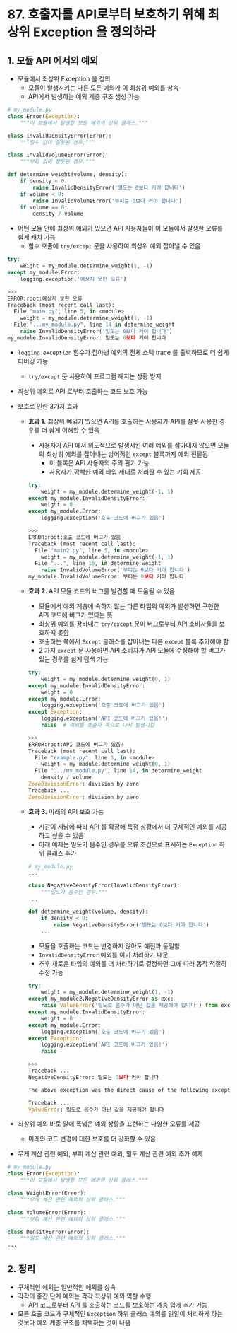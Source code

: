 # 87. 호출자를 API로부터 보호하기 위해 최상위 Exception 을 정의하라

## 1. 모듈 API 에서의 예외

- 모듈에서 최상위 Exception 을 정의
    - 모듈이 발생시키는 다른 모든 예외가 이 최상위 예외를 상속
    - API에서 발생하는 예외 계층 구조 생성 가능

```python
# my_module.py
class Error(Exception):
    """이 모듈에서 발생할 모든 예외의 상위 클래스."""

class InvalidDensityError(Error):
    """밀도 값이 잘못된 경우."""

class InvalidVolumeError(Error):
    """부피 값이 잘못된 경우."""

def determine_weight(volume, density):
    if density < 0:
        raise InvalidDensityError('밀도는 0보다 커야 합니다')
    if volume < 0:
        raise InvalidVolumeError('부피는 0보다 커야 합니다')
    if volume == 0:
        density / volume
```

- 어떤 모듈 안에 최상위 예외가 있으면 API 사용자들이 이 모듈에서 발생한 오류를 쉽게 캐치 가능
    - 함수 호출에 `try/except` 문을 사용하여 최상위 예외 잡아낼 수 있음

```python
try:
    weight = my_module.determine_weight(1, -1)
except my_module.Error:
    logging.exception('예상치 못한 오류')

>>>
ERROR:root:예상치 못한 오류
Traceback (most recent call last):
  File "main.py", line 5, in <module>
    weight = my_module.determine_weight(1, -1)
  File "...my_module.py", line 14 in determine_weight
    raise InvalidDensityError('밀도는 0보다 커야 합니다')
my_module.InvalidDensityError: 밀도는 0보다 커야 합니다
```

- `logging.exception` 함수가 잡아낸 예외의 전체 스택 trace 를 출력하므로 더 쉽게 디버깅 가능
    - `try/except` 문 사용하여 프로그램 깨지는 상황 방지

- 최상위 예외로 API 로부터 호출하는 코드 보호 가능
- 보호로 인한 3가지 효과
    - **효과 1.** 최상위 예외가 있으면 API를 호출하는 사용자가 API를 잘못 사용한 경우를 더 쉽게 이해할 수 있음
        - 사용자가 API 에서 의도적으로 발생시킨 여러 예외를 잡아내지 않으면 모듈의 최상위 예외를 잡아내는 방어적인 `except` 블록까지 예외 전달됨
            - 이 블록은 API 사용자의 주의 환기 가능
            - 사용자가 깜빡한 예외 타입 제대로 처리할 수 있는 기회 제공
        
        ```python
        try:
            weight = my_module.determine_weight(-1, 1)
        except my_module.InvalidDensityError:
            weight = 0
        except my_module.Error:
            logging.exception('호출 코드에 버그가 있음')
        
        >>>
        ERROR:root:호출 코드에 버그가 있음
        Traceback (most recent call last):
          File "main2.py", line 5, in <module>
            weight = my_module.determine_weight(-1, 1)
          File "...", line 16, in determine_weight
            raise InvalidVolumeError('부피는 0보다 커야 합니다')
        my_module.InvalidVolumeError: 부피는 0보다 커야 합니다
        ```
        
    - **효과 2.** API 모듈 코드의 버그를 발견할 때 도움될 수 있음
        - 모듈에서 예외 계층에 속하지 않는 다른 타입의 예외가 발생하면 구현한 API 코드에 버그가 있다는 뜻
        - 최상위 예외를 장바내는 `try/except` 문이 버그로부터 API 소비자들을 보호하지 못함
        - 호출하는 쪽에서 `Except` 클래스를 잡아내는 다른 `except` 블록 추가해야 함
        - 2 가지 `except` 문 사용하면 API 소비자가 API 모듈에 수정해야 할 버그가 있는 경우를 쉽게 탐색 가능
        
        ```python
        try:
            weight = my_module.determine_weight(0, 1)
        except my_module.InvalidDensityError:
            weight = 0
        except my_module.Error:
            logging.exception('호출 코드에 버그가 있음')
        except Exception:
            logging.exception('API 코드에 버그가 있음!')
            raise  # 예외를 호출자 쪽으로 다시 발생시킴
        
        >>>
        ERROR:root:API 코드에 버그가 있음!
        Traceback (most recent call last):
          File "example.py", line 3, in <module>
            weight = my_module.determine_weight(0, 1)
          File ".../my_module.py", line 14, in determine_weight
            density / volume
        ZeroDivisionError: division by zero
        Traceback ...
        ZeroDivisionError: division by zero
        ```
        
    - **효과 3.** 미래의 API 보호 가능
        - 시간이 지남에 따라 API 를 확장해 특정 상황에서 더 구체적인 예외를 제공하고 싶을 수 있음
        - 아래 예제는 밀도가 음수인 경우를 오류 조건으로 표시하는 `Exception` 하위 클래스 추가
        
        ```python
        # my_module.py
        ...
        
        class NegativeDensityError(InvalidDensityError):
            """밀도가 음수인 경우."""
        ...
        
        def determine_weight(volume, density):
            if density < 0:
                raise NegativeDensityError('밀도는 0보다 커야 합니다')
            ...
        ```
        
        - 모듈을 호출하는 코드는 변경하지 않아도 예전과 동일함
        - `InvalidDensityError` 예외를 이미 처리하기 때문
        - 추후 새로운 타입의 예외를 더 처리하기로 결정하면 그에 따라 동작 적절히 수정 가능
        
        ```python
        try:
            weight = my_module.determine_weight(1, -1)
        except my_module2.NegativeDensityError as exc:
            raise ValueError('밀도로 음수가 아닌 값을 제공해야 합니다') from exc
        except my_module.InvalidDensityError:
            weight = 0
        except my_module.Error:
            logging.exception('호출 코드에 버그가 있음')
        except Exception:
            logging.exception('API 코드에 버그가 있음!')
            raise
        
        >>>
        Traceback ...
        NegativeDensityError: 밀도는 0보다 커야 합니다
        
        The above exception was the direct cause of the following exception:
        
        Traceback ...
        ValueError: 밀도로 음수가 아닌 값을 제공해야 합니다
        ```
        
    
- 최상위 예외 바로 알애 폭넓은 예외 상황을 표현하는 다양한 오류를 제공
    - 미래의 코드 변경에 대한 보호를 더 강화할 수 있음
- 무게 계산 관련 예외, 부피 계산 관련 예외, 밀도 계산 관련 예외 추가 예제

```python
# my_module.py
class Error(Exception):
    """이 모듈에서 발생할 모든 예외의 상위 클래스."""

class WeightError(Error):
    """무게 계산 관련 예외의 상위 클래스."""

class VolumeError(Error):
    """부피 계산 관련 예외의 상위 클래스."""

class DensityError(Error):
    """밀도 계산 관련 예외의 상위 클래스."""
...
```

## 2. 정리

- 구체적인 예외는 일반적인 예외를 상속
- 각각의 중간 단계 예외는 각각 최상위 예외 역할 수행
    - API 코드로부터 API 를 호출하는 코드를 보호하는 계층 쉽게 추가 가능
- 모든 호출 코드가 구체적인 `Exception` 하위 클래스 예외를 일일이 처리하게 하는 것보다 예외 계층 구조를 채택하는 것이 나음